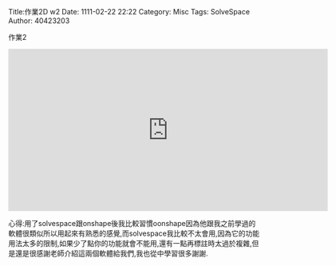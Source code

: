 Title:作業2D w2
Date: 1111-02-22 22:22
Category: Misc
Tags: SolveSpace
Author: 40423203


 <p>作業2</p>

<iframe src="https://player.vimeo.com/video/190128689" width="640" height="325" frameborder="0" webkitallowfullscreen mozallowfullscreen allowfullscreen></iframe>

<p>心得:用了solvespace跟onshape後我比較習慣oonshape因為他跟我之前學過的軟體很類似所以用起來有熟悉的感覺,而solvespace我比較不太會用,因為它的功能用法太多的限制,如果少了點你的功能就會不能用,還有一點再標註時太過於複雜,但是還是很感謝老師介紹這兩個軟體給我們,我也從中學習很多謝謝.